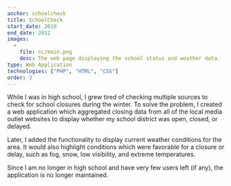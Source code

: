 ```yaml
---
anchor: schoolcheck
title: SchoolCheck
start_date: 2010
end_date: 2012
images:
  -
    file: sc/main.png
    desc: The web page displaying the school status and weather data.
type: Web Application
technologies: ["PHP", "HTML", "CSS"]
order: 3
---
```

While I was in high school, I grew tired of checking multiple sources to check
for school closures during the winter. To solve the problem, I created a web
application which aggregated closing data from all of the local media outlet
websites to display whether my school district was open, closed, or delayed.

Later, I added the functionality to display current weather conditions for the
area. It would also highlight conditions which were favorable for a closure or
delay, such as fog, snow, low visibility, and extreme temperatures.

Since I am no longer in high school and have very few users left (if any), the
application is no longer maintained.
